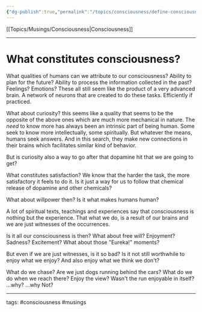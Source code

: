 ```yaml
---
{"dg-publish":true,"permalink":"/topics/consciousness/define-consciousness/"}
---
```


[[Topics/Musings/Consciousness\|Consciousness]]

---

# What constitutes consciousness?
What qualities of humans can we attribute to our consciousness? Ability to plan for the future? Ability to process the information collected in the past? Feelings? Emotions? 
These all still seem like the product of a very advanced brain. A network of neurons that are created to do these tasks. Efficiently if practiced.

What about curiosity? this seems like a quality that seems to be the opposite of the above ones which are much more mechanical in nature.
The *need* to know more has always been an intrinsic part of being human. Some seek to know more intellectually, some spiritually. But whatever the means, humans seek answers. And in this search, they make new connections in their brains which facilitates similar kind of behavior. 

But is curiosity also a way to go after that dopamine hit that we are going to get? 

What constitutes satisfaction? We know that the harder the task, the more satisfactory it feels to do it. Is it just a way for us to follow that chemical release of dopamine and other chemicals? 

What about willpower then? Is it what makes humans human?

A lot of spiritual texts, teachings and experiences say that consciousness is nothing but the experience. That what we do, is a result of our brains and we are just witnesses of the occurrences. 

Is it all our consciousness is then? What about free will? Enjoyment? Sadness? Excitement? What about those "Eureka!" moments?

But even if we are just witnesses, is it so bad? Is it not still worthwhile to enjoy what we enjoy? And also enjoy what we think we don't?

What do we chase? Are we just dogs running behind the cars? What do we do when we reach there? Enjoy the view? Wasn't the run enjoyable in itself? 
...why? 
...why Not?


---
tags: #consciousness #musings